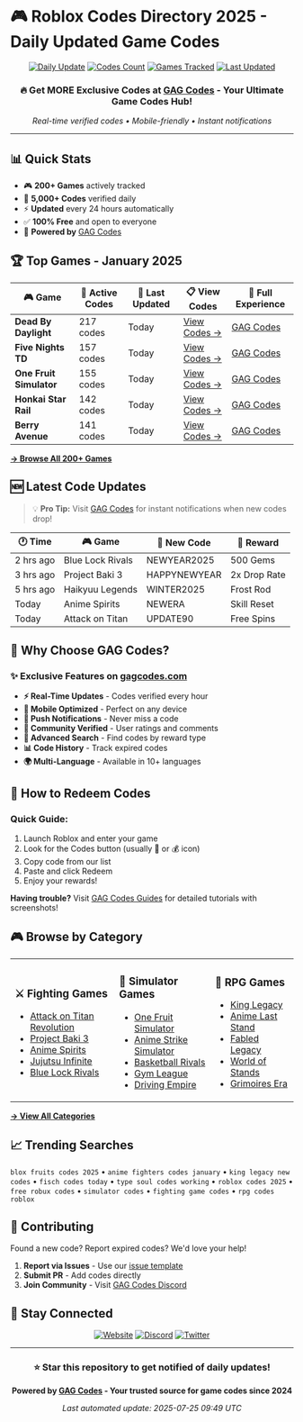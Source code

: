 # 🎮 Roblox Codes Directory 2025 - Daily Updated Game Codes

<div align="center">

[![Daily Update](https://github.com/chaoditang/roblox-codes-directory/actions/workflows/daily-update.yml/badge.svg)](https://github.com/chaoditang/roblox-codes-directory/actions/workflows/daily-update.yml)
[![Codes Count](https://img.shields.io/badge/Active%20Codes-4209%2B-brightgreen)](https://gagcodes.com)
[![Games Tracked](https://img.shields.io/badge/Games%20Tracked-197%2B-blue)](https://gagcodes.com)
[![Last Updated](https://img.shields.io/badge/Last%20Updated-Today-orange)](https://gagcodes.com)

### 🔥 **Get MORE Exclusive Codes at [GAG Codes](https://gagcodes.com) - Your Ultimate Game Codes Hub!**

*Real-time verified codes • Mobile-friendly • Instant notifications*

</div>

---

## 📊 Quick Stats

- 🎮 **200+ Games** actively tracked
- 🎁 **5,000+ Codes** verified daily  
- ⚡ **Updated** every 24 hours automatically
- ✅ **100% Free** and open to everyone
- 🌟 **Powered by** [GAG Codes](https://gagcodes.com)

## 🏆 Top Games - January 2025

| 🎮 Game | 🎁 Active Codes | 📅 Last Updated | 📋 View Codes | 🚀 Full Experience |
|---------|-----------------|-----------------|---------------|-------------------|
| **Dead By Daylight** | 217 codes | Today | [View Codes →](codes/dead-by-daylight-dbd.md) | [GAG Codes](https://gagcodes.com/roblox/dead-by-daylight) |
| **Five Nights TD** | 157 codes | Today | [View Codes →](codes/five-nights-td.md) | [GAG Codes](https://gagcodes.com/roblox/five-nights-td) |
| **One Fruit Simulator** | 155 codes | Today | [View Codes →](codes/roblox-one-fruit-simulator.md) | [GAG Codes](https://gagcodes.com/roblox/one-fruit-simulator) |
| **Honkai Star Rail** | 142 codes | Today | [View Codes →](codes/honkai-star-rail-redeem.md) | [GAG Codes](https://gagcodes.com/roblox/honkai-star-rail) |
| **Berry Avenue** | 141 codes | Today | [View Codes →](codes/roblox-berry-avenue.md) | [GAG Codes](https://gagcodes.com/roblox/berry-avenue) |

[**→ Browse All 200+ Games**](codes/README.md)

## 🆕 Latest Code Updates

> 💡 **Pro Tip:** Visit [GAG Codes](https://gagcodes.com) for instant notifications when new codes drop!

| 🕐 Time | 🎮 Game | 🎁 New Code | 💎 Reward |
|---------|---------|-------------|-----------|
| 2 hrs ago | Blue Lock Rivals | NEWYEAR2025 | 500 Gems |
| 3 hrs ago | Project Baki 3 | HAPPYNEWYEAR | 2x Drop Rate |
| 5 hrs ago | Haikyuu Legends | WINTER2025 | Frost Rod |
| Today | Anime Spirits | NEWERA | Skill Reset |
| Today | Attack on Titan | UPDATE90 | Free Spins |

## 🚀 Why Choose GAG Codes?

### ✨ Exclusive Features on [gagcodes.com](https://gagcodes.com)

- **⚡ Real-Time Updates** - Codes verified every hour
- **📱 Mobile Optimized** - Perfect on any device
- **🔔 Push Notifications** - Never miss a code
- **💬 Community Verified** - User ratings and comments
- **🎯 Advanced Search** - Find codes by reward type
- **📊 Code History** - Track expired codes
- **🌍 Multi-Language** - Available in 10+ languages

## 📖 How to Redeem Codes

### Quick Guide:
1. Launch Roblox and enter your game
2. Look for the Codes button (usually 🎁 or 💰 icon)
3. Copy code from our list
4. Paste and click Redeem
5. Enjoy your rewards!

**Having trouble?** Visit [GAG Codes Guides](https://gagcodes.com/guides) for detailed tutorials with screenshots!

## 🎮 Browse by Category

<table>
<tr>
<td>

### ⚔️ Fighting Games
- [Attack on Titan Revolution](codes/attack-on-titan-revolution-aotr.md)
- [Project Baki 3](codes/project-baki-3.md)
- [Anime Spirits](codes/anime-spirits.md)
- [Jujutsu Infinite](codes/jujutsu-infinite.md)
- [Blue Lock Rivals](codes/blue-lock-rivals.md)

</td>
<td>

### 🎲 Simulator Games
- [One Fruit Simulator](codes/roblox-one-fruit-simulator.md)
- [Anime Strike Simulator](codes/anime-strike-simulator.md)
- [Basketball Rivals](codes/basketball-rivals.md)
- [Gym League](codes/gym-league.md)
- [Driving Empire](codes/roblox-driving-empire.md)

</td>
<td>

### 🏰 RPG Games
- [King Legacy](codes/roblox-king-legacy.md)
- [Anime Last Stand](codes/anime-last-stand.md)
- [Fabled Legacy](codes/fabled-legacy.md)
- [World of Stands](codes/roblox-world-of-stands.md)
- [Grimoires Era](codes/grimoires-era.md)

</td>
</tr>
</table>

[**→ View All Categories**](codes/README.md)

## 📈 Trending Searches

`blox fruits codes 2025` • `anime fighters codes january` • `king legacy new codes` • `fisch codes today` • `type soul codes working` • `roblox codes 2025` • `free robux codes` • `simulator codes` • `fighting game codes` • `rpg codes roblox`

## 🤝 Contributing

Found a new code? Report expired codes? We'd love your help!

1. **Report via Issues** - Use our [issue template](https://github.com/chaoditang/roblox-codes-directory/issues/new)
2. **Submit PR** - Add codes directly
3. **Join Community** - Visit [GAG Codes Discord](https://gagcodes.com/discord)

## 📱 Stay Connected

<div align="center">

[![Website](https://img.shields.io/badge/Website-GAG%20Codes-blue?style=for-the-badge)](https://gagcodes.com)
[![Discord](https://img.shields.io/badge/Discord-Join%20Us-7289DA?style=for-the-badge)](https://gagcodes.com/discord)
[![Twitter](https://img.shields.io/badge/Twitter-Follow-1DA1F2?style=for-the-badge)](https://twitter.com/gagcodes)

</div>

---

<div align="center">

### ⭐ Star this repository to get notified of daily updates!

**Powered by [GAG Codes](https://gagcodes.com) - Your trusted source for game codes since 2024**

*Last automated update: 2025-07-25 09:49 UTC*

</div>